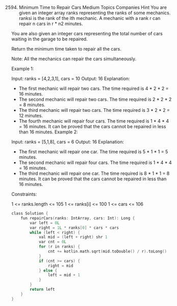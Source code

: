 2594. Minimum Time to Repair Cars
Medium
Topics
Companies
Hint
You are given an integer array ranks representing the ranks of some mechanics. ranksi is the rank of the ith mechanic. A mechanic with a rank r can repair n cars in r * n2 minutes.

You are also given an integer cars representing the total number of cars waiting in the garage to be repaired.

Return the minimum time taken to repair all the cars.

Note: All the mechanics can repair the cars simultaneously.

 

Example 1:

Input: ranks = [4,2,3,1], cars = 10
Output: 16
Explanation: 
- The first mechanic will repair two cars. The time required is 4 * 2 * 2 = 16 minutes.
- The second mechanic will repair two cars. The time required is 2 * 2 * 2 = 8 minutes.
- The third mechanic will repair two cars. The time required is 3 * 2 * 2 = 12 minutes.
- The fourth mechanic will repair four cars. The time required is 1 * 4 * 4 = 16 minutes.
It can be proved that the cars cannot be repaired in less than 16 minutes.​​​​​
Example 2:

Input: ranks = [5,1,8], cars = 6
Output: 16
Explanation: 
- The first mechanic will repair one car. The time required is 5 * 1 * 1 = 5 minutes.
- The second mechanic will repair four cars. The time required is 1 * 4 * 4 = 16 minutes.
- The third mechanic will repair one car. The time required is 8 * 1 * 1 = 8 minutes.
It can be proved that the cars cannot be repaired in less than 16 minutes.​​​​​
 

Constraints:

1 <= ranks.length <= 105
1 <= ranks[i] <= 100
1 <= cars <= 106

```c
class Solution {
    fun repairCars(ranks: IntArray, cars: Int): Long {
        var left = 0L
        var right = 1L * ranks[0] * cars * cars
        while (left < right) {
            val mid = (left + right) shr 1
            var cnt = 0L
            for (r in ranks) {
                cnt += kotlin.math.sqrt(mid.toDouble() / r).toLong()
            }
            if (cnt >= cars) {
                right = mid
            } else {
                left = mid + 1
            }
        }
        return left
    }
}

```
